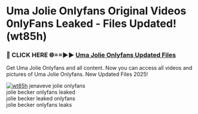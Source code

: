 # Uma Jolie Onlyfans Original Videos 0nlyFans Leaked - Files Updated! (wt85h)

<h3>🔴 CLICK HERE 🌐==►► <a href="https://tinyurl.com/x26r9saj" rel="nofollow">Uma Jolie Onlyfans Updated Files</a></h3>

Get Uma Jolie Onlyfans and all content. Now you can access all videos and pictures of Uma Jolie Onlyfans. New Updated Files 2025!

[![wt85h](https://i.imgur.com/LkgZPqh.gif)](https://tinyurl.com/x26r9saj)
jenaveve jolie onlyfans<br>
jolie becker onlyfans leaked<br>
jolie becker leaked onlyfans<br>
jolie becker onlyfans leaks